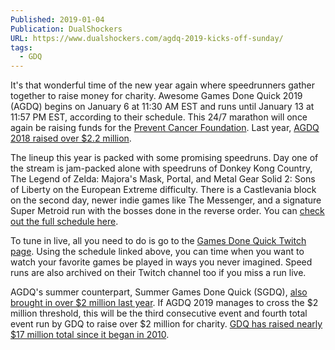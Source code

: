```yaml
---
Published: 2019-01-04
Publication: DualShockers
URL: https://www.dualshockers.com/agdq-2019-kicks-off-sunday/
tags:
  - GDQ
---
```

It's that wonderful time of the new year again where speedrunners gather together to raise money for charity. Awesome Games Done Quick 2019 (AGDQ) begins on January 6 at 11:30 AM EST and runs until January 13 at 11:57 PM EST, according to their schedule. This 24/7 marathon will once again be raising funds for the [Prevent Cancer Foundation](https://preventcancer.org/). Last year, [AGDQ 2018 raised over $2.2 million](https://www.dualshockers.com/awesome-games-done-quick-2018-fundraising-total/).

The lineup this year is packed with some promising speedruns. Day one of the stream is jam-packed alone with speedruns of Donkey Kong Country, The Legend of Zelda: Majora's Mask, Portal, and Metal Gear Solid 2: Sons of Liberty on the European Extreme difficulty. There is a Castlevania block on the second day, newer indie games like The Messenger, and a signature Super Metroid run with the bosses done in the reverse order. You can [check out the full schedule here](https://gamesdonequick.com/schedule).

To tune in live, all you need to do is go to the [Games Done Quick Twitch page](https://www.twitch.tv/gamesdonequick). Using the schedule linked above, you can time when you want to watch your favorite games be played in ways you never imagined. Speed runs are also archived on their Twitch channel too if you miss a run live.

AGDQ's summer counterpart, Summer Games Done Quick (SGDQ), [also brought in over $2 million last year](https://www.dualshockers.com/summer-games-done-quick-charity/). If AGDQ 2019 manages to cross the $2 million threshold, this will be the third consecutive event and fourth total event run by GDQ to raise over $2 million for charity. [GDQ has raised nearly $17 million total since it began in 2010](https://gamesdonequick.com/tracker/).
